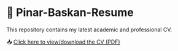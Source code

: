 # 📄 Pinar-Baskan-Resume

This repository contains my latest academic and professional CV.

📥 [Click here to view/download the CV (PDF)](./Pinar_Baskan_CV_2025%201.pdf)
